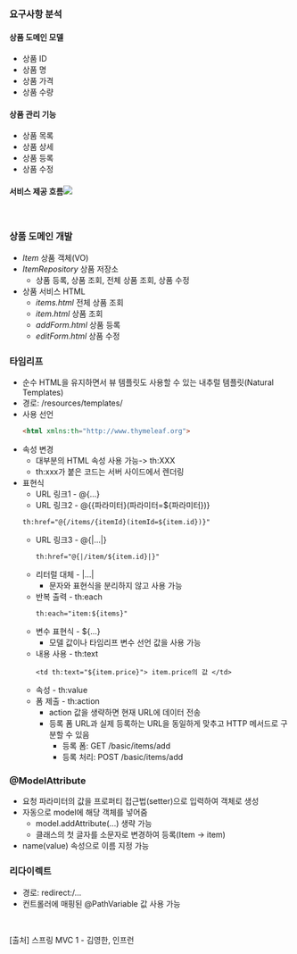 ### 요구사항 분석
#### 상품 도메인 모델
- 상품 ID
- 상품 명
- 상품 가격
- 상품 수량

#### 상품 관리 기능
- 상품 목록
- 상품 상세
- 상품 등록
- 상품 수정

#### 서비스 제공 흐름![](https://velog.velcdn.com/images/psmin77/post/18e15b86-f2be-4f17-954f-056e253cc850/image.png)
<br>

### 상품 도메인 개발
- _Item_ 상품 객체(VO)
- _ItemRepository_ 상품 저장소
  - 상품 등록, 상품 조회, 전체 상품 조회, 상품 수정
- 상품 서비스 HTML
  - _items.html_ 전체 상품 조회
  - _item.html_ 상품 조회
  - _addForm.html_ 상품 등록
  - _editForm.html_ 상품 수정

### 타임리프
- 순수 HTML을 유지하면서 뷰 템플릿도 사용할 수 있는 내추럴 템플릿(Natural Templates)
- 경로: /resources/templates/
- 사용 선언
  ~~~ html
  <html xmlns:th="http://www.thymeleaf.org">
  ~~~
- 속성 변경
  - 대부분의 HTML 속성 사용 가능-> th:XXX
  - th:xxx가 붙은 코드는 서버 사이드에서 렌더링
- 표현식
  - URL 링크1 - @{...}
  - URL 링크2 - @{{파라미터}(파라미터=${파라미터})}
   ~~~
   th:href="@{/items/{itemId}(itemId=${item.id})}"
   ~~~ 
  - URL 링크3 - @{|...|}
    ~~~
    th:href="@{|/item/${item.id}|}"
    ~~~
  - 리터럴 대체 - |...|
    - 문자와 표현식을 분리하지 않고 사용 가능
  - 반복 출력 - th:each
    ~~~
    th:each="item:${items}"
    ~~~
  - 변수 표현식 - ${...}
    - 모델 값이나 타임리프 변수 선언 값을 사용 가능
  - 내용 사용 - th:text
    ~~~
    <td th:text="${item.price}"> item.price의 값 </td>
    ~~~
  - 속성 - th:value
  - 폼 제출 - th:action
    - action 값을 생략하면 현재 URL에 데이터 전송
    - 등록 폼 URL과 실제 등록하는 URL을 동일하게 맞추고 HTTP 메서드로 구분할 수 있음
      - 등록 폼: GET /basic/items/add
      - 등록 처리: POST /basic/items/add

### @ModelAttribute
- 요청 파라미터의 값을 프로퍼티 접근법(setter)으로 입력하여 객체로 생성
- 자동으로 model에 해당 객체를 넣어줌
  - model.addAttribute(...) 생략 가능
  - 클래스의 첫 글자를 소문자로 변경하여 등록(Item -> item)
- name(value) 속성으로 이름 지정 가능

### 리다이렉트
- 경로: redirect:/...
- 컨트롤러에 매핑된 @PathVariable 값 사용 가능


<br>

>
[출처] 스프링 MVC 1 - 김영한, 인프런
